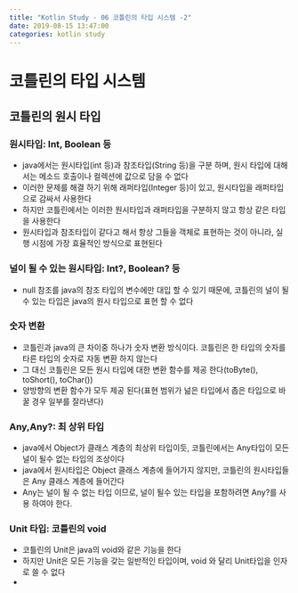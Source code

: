 ```yaml
---
title: "Kotlin Study - 06 코틀린의 타입 시스템 -2"
date: 2019-08-15 13:47:00 
categories: kotlin study
---
```


# 코틀린의 타입 시스템

## 코틀린의 원시 타입

### 원시타입: Int, Boolean 등
* java에서는 원시타입(int 등)과 참조타입(String 등)을 구분 하며, 원시 타입에 대해서는 메소드 호출이나 컬렉션에 값으로 담을 수 없다
* 이러한 문제를 해결 하기 위해 래퍼타입(Integer 등)이 있고, 원시타입을 래퍼타입으로 감싸서 사용한다
* 하지만 코틀린에서는 이러한 원시타입과 래퍼타입을 구분하지 않고 항상 같은 타입을 사용한다
* 원시타입과 참조타입이 같다고 해서 항상 그들을 객체로 표현하는 것이 아니라, 실행 시점에 가장 효율적인 방식으로 표현된다

### 널이 될 수 있는 원시타입: Int?, Boolean? 등
* null 참조를 java의 참조 타입의 변수에만 대입 할 수 있기 때문에, 코틀린의 널이 될수 있는 타입은 java의 원시 타입으로 표현 할 수 없다

### 숫자 변환
* 코틀린과 java의 큰 차이중 하나가 숫자 변환 방식이다. 코틀린은 한 타입의 숫자를 타른 타입의 숫자로 자동 변환 하지 않는다
* 그 대신 코틀린은 모든 원시 타입에 대한 변환 함수를 제공 한다(toByte(), toShort(), toChar())
* 양방향의 변환 함수가 모두 제공 된다(표현 범위가 넒은 타입에서 좁은 타입으로 바꿀 경우 일부를 잘라낸다)

### Any,Any?: 최 상위 타입
* java에서 Object가 클래스 계층의 최상위 타입이듯, 코틀린에서는 Any타입이 모든 널이 될수 없는 타입의 조상이다
* java에서 원시타입은 Object 클래스 계층에 들어가지 않지만, 코틀린의 원시타입들은 Any 클래스 계층에 들어간다
* Any는 널이 될 수 없는 타입 이므로, 널이 될수 있는 타입을 포함하려면 Any?를 사용 하여야 한다.

### Unit 타입: 코틀린의 void
* 코틀린의 Unit은 java의 void와 같은 기능을 한다
* 하지만 Unit은 모든 기능을 갖는 일반적인 타입이며, void 와 달리 Unit타입을 인자로 쓸 수 없다
* 
